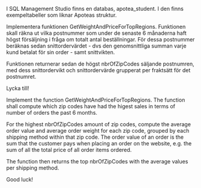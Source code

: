 ﻿I SQL Management Studio finns en databas, apotea_student. I den finns exempeltabeller som liknar Apoteas struktur.

Implementera funktionen GetWeightAndPriceForTopRegions. Funktionen skall räkna ut vilka postnummer som under de senaste 6 månaderna haft högst försäljning i fråga om totalt antal
beställningar. För dessa postnummer beräknas sedan snittordervärdet - dvs den genomsnittliga summan varje kund betalat för sin order - samt snittvikten.

Funktionen returnerar sedan de högst nbrOfZipCodes säljande postnumren, med dess snittordervikt och snittordervärde grupperat per fraktsätt för det postnumret.

Lycka till!





Implement the function GetWeightAndPriceForTopRegions. The function shall compute which zip codes have had the higest sales in terms of number of orders the past 6 months.

For the highest nbrOfZipCodes amount of zip codes, compute the average order value and average order weight for each zip code, grouped by each shipping method within that zip code.
The order value of an order is the sum that the customer pays when placing an order on the website, e.g. the sum of all the total price of all order items ordered.

The function then returns the top nbrOfZipCodes with the average values per shipping method.

Good luck!